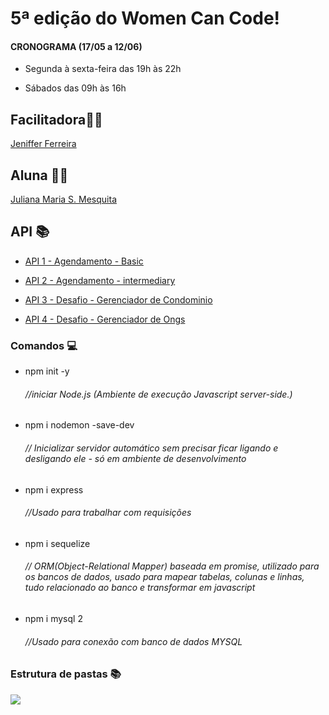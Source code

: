 # 5ª edição do Women Can Code! 

#### CRONOGRAMA (17/05 a 12/06)

- Segunda à sexta-feira das 19h às 22h

- Sábados das 09h às 16h

  

## Facilitadora:woman_office_worker:

<a href="https://github.com/JennyNolasco">Jeniffer Ferreira</a>



## Aluna :woman_cartwheeling:

<a href="https://github.com/JulianaMariaSousaMesquita">Juliana Maria S. Mesquita</a>



## API :books:

* <a href="https://github.com/JulianaMariaSousaMesquita/WWC_5_Edicao/tree/main/WCC_API_1">API 1 - Agendamento - Basic</a>

* <a href="https://github.com/JulianaMariaSousaMesquita/WWC_5_Edicao/tree/main/WCC_API_2">API 2 - Agendamento - intermediary</a>

* <a href="https://github.com/JulianaMariaSousaMesquita/WWC_5_Edicao/tree/main/WCC_API_3">API 3 - Desafio - Gerenciador de Condominio</a>

* <a href="https://github.com/JulianaMariaSousaMesquita/WWC_5_Edicao/tree/main/WCC_API_4">API 4 - Desafio - Gerenciador de Ongs</a>



### Comandos :computer:

* npm init -y         		<h6>//iniciar Node.js (Ambiente de execução Javascript server-side.)</h6>

* npm i nodemon -save-dev		<h6>// Inicializar servidor automático sem precisar ficar ligando e desligando ele - só em ambiente de desenvolvimento</h6>

* npm i express       		<h6>//Usado para trabalhar com requisições</h6>

* npm i sequelize			<h6>// ORM(Object-Relational Mapper) baseada em promise, utilizado para os bancos de dados, usado para mapear tabelas, colunas e linhas, tudo relacionado ao banco e transformar em javascript </h6>

* npm i mysql 2			<h6>//Usado para conexão com banco de dados MYSQL</h6>



### Estrutura de pastas :books:

<a href="https://medium.com/@diomalta/como-organizar-e-estruturar-projetos-com-node-js-4845be004899">

![](https://github.com/WCC2021/Controle-Unidade/blob/main/estrutura.png) 

</a>

